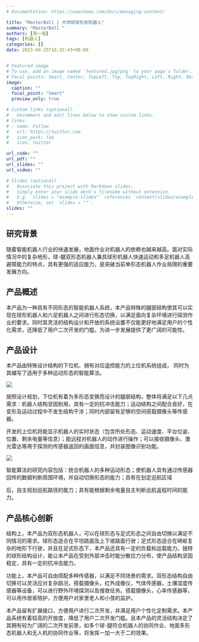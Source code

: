 ```yaml
---
# Documentation: https://wowchemy.com/docs/managing-content/

title: "MasterBall | 大师球双形态机器人"
summary: "MasterBall "
authors: [周一唱]
tags: [机器人]
categories: []
date: 2023-04-25T16:32:43+08:00


# Featured image
# To use, add an image named `featured.jpg/png` to your page's folder.
# Focal points: Smart, Center, TopLeft, Top, TopRight, Left, Right, BottomLeft, Bottom, BottomRight.
image:
  caption: ""
  focal_point: "Smart"
  preview_only: true

# Custom links (optional).
#   Uncomment and edit lines below to show custom links.
# links:
# - name: Follow
#   url: https://twitter.com
#   icon_pack: fab
#   icon: twitter

url_code: ""
url_pdf: ""
url_slides: ""
url_video: ""

# Slides (optional).
#   Associate this project with Markdown slides.
#   Simply enter your slide deck's filename without extension.
#   E.g. `slides = "example-slides"` references `content/slides/example-slides.md`.
#   Otherwise, set `slides = ""`.
slides: ""
---
```


## 研究背景

随着智能机器人行业的快速发展，地面作业对机器人的依赖也越来越高。面对实际情况中的复杂地形，球-腿双形态机器人兼具球形机器人快速运动和多足机器人高避障能力的特点，具有更强的适应能力，是突破当前单形态机器人作业局限的重要发展方向。

## 产品概述

本产品为一种具有不同形态的智能机器人系统，本产品特殊的腿部结构使其可以实现在球形机器人和六足机器人之间进行形态切换，以满足面向复杂环境进行探测作业的要求。同时其灵活的结构设计和开放的系统设置不仅能更好地满足用户的个性化需求，还降低了用户二次开发的门槛，为进一步发展提供了更广阔的可能性。

## 产品设计

本产品由特殊设计结构的下位机、拥有对应遥控能力的上位机系统组成， 同时为其编写了适用于多种运动形态的智能算法。

![](http://sol.dlut.everains.com/wp-content/uploads/2022/08/image-4.png)

按照设计规划，下位机有着为多形态变换而设计的腿部结构，整体将满足以下几点需求：机器人结构坚固耐用，具有一定的抗冲击能力；运动结构之间配合良好，在变形及运动过程中不发生结构干涉；同时内部留有足够的空间搭载摄像头等传感器。

开发的上位机将能显示机器人的实时状态（包含所处形态、运动速度、平台位姿、位置、剩余电量等信息）；能远程对机器人的动作进行操作；可以接收摄像头、激光雷达等用于探测的传感器返回的画面信息，并封装图像识别功能。

![](http://sol.dlut.everains.com/wp-content/uploads/2022/08/image-5.png)

智能算法的研究内容包括：统合机器人的多种运动形态；使机器人具有通过传感器回传的数据判断周围环境，并自动切换形态的能力；具有在划定巡航区域

后，自主规划巡航路径的能力；具有能根据剩余电量自主判断巡航返程时间的能力。

## 产品核心创新

结构上，本产品为双形态机器人，可以在球形态与足式形态之间自由切换以满足不同情况的需求。球形态适合在平坦路面及上下坡路面行驶；足式形态适合在崎岖复杂的地形下行驶，并且在足式形态下，本产品还具有一定的负载和运载能力。独特的球形结构设计，能让本产品在受到外部冲击时能分散应力分布，使产品结构坚固稳定，具有一定的抗冲击能力。

功能上，本产品可自由搭配多种传感器，以满足不同场景的需求。双形态结构自由切换可以灵活应对复杂路况，搭载摄像头，红外成像仪，气体传感器，土壤湿度传感器等设备，可以进行野外环境探测以及搜救任务。搭载摄像头，心率传感器等，可以用作居家陪护，方便用户对家里老人和小孩的监护。

本产品留有扩展接口，方便用户进行二次开发，并满足用户个性化定制需求。本产品系统有着较高的开放度，降低了用户二次开发门槛。且本产品的灵活结构决定了其拥有较为广阔的二次开发前景，如多个球-腿符合机器人的协同作业、地面多形态机器人和无人机的协同作业等，将发挥一加一大于二的效果。
